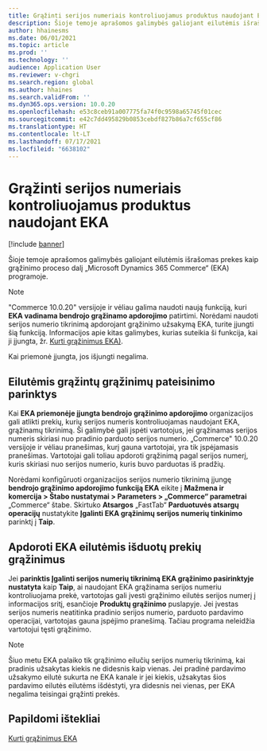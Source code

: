 ```yaml
---
title: Grąžinti serijos numeriais kontroliuojamus produktus naudojant EKA
description: Šioje temoje aprašomos galimybės galiojant eilutėmis išrašomas prekes kaip grąžinimo proceso dalį „Microsoft Dynamics 365 Commerce“ (EKA) programoje.
author: hhainesms
ms.date: 06/01/2021
ms.topic: article
ms.prod: ''
ms.technology: ''
audience: Application User
ms.reviewer: v-chgri
ms.search.region: global
ms.author: hhaines
ms.search.validFrom: ''
ms.dyn365.ops.version: 10.0.20
ms.openlocfilehash: e53c8ceb91a007775fa74f0c9598a65745f01cec
ms.sourcegitcommit: e42c7dd495829b0853cebdf827b86a7cf655cf86
ms.translationtype: HT
ms.contentlocale: lt-LT
ms.lasthandoff: 07/17/2021
ms.locfileid: "6638102"
---
```

# <a name="return-serial-numbercontrolled-products-in-pos"></a>Grąžinti serijos numeriais kontroliuojamus produktus naudojant EKA

[!include [banner](includes/banner.md)]

Šioje temoje aprašomos galimybės galiojant eilutėmis išrašomas prekes kaip grąžinimo proceso dalį „Microsoft Dynamics 365 Commerce“ (EKA) programoje.

> [!NOTE]
> "Commerce 10.0.20" versijoje ir vėliau galima naudoti naują funkciją, kuri **EKA vadinama bendrojo grąžinamo apdorojimo** patirtimi. Norėdami naudoti serijos numerio tikrinimą apdorojant grąžinimo užsakymą EKA, turite įjungti šią funkciją. Informacijos apie kitas galimybes, kurias suteikia ši funkcija, kai ji įjungta, žr. [Kurti grąžinimus EKA)](POS-returns.md).
>
> Kai priemonė įjungta, jos išjungti negalima.

## <a name="options-for-validating-serialized-returns"></a>Eilutėmis grąžintų grąžinimų pateisinimo parinktys

Kai **EKA priemonėje įjungta bendrojo grąžinimo apdorojimo** organizacijos gali atlikti prekių, kurių serijos numeris kontroliuojamas naudojant EKA, grąžinamų tikrinimą. Ši galimybė gali įspėti vartotojus, jei grąžinamas serijos numeris skiriasi nuo pradinio parduoto serijos numerio. „Commerce" 10.0.20 versijoje ir vėliau pranešimas, kurį gauna vartotojai, yra tik įspėjamasis pranešimas. Vartotojai gali toliau apdoroti grąžinimą pagal serijos numerį, kuris skiriasi nuo serijos numerio, kuris buvo parduotas iš pradžių.

Norėdami konfigūruoti organizacijos serijos numerio tikrinimą įjungę **bendrojo grąžinimo apdorojimo funkciją EKA** eikite į **Mažmena ir komercija \> Štabo nustatymai \> Parameters \> „Commerce“ parametrai** „Commerce“ štabe. Skirtuko **Atsargos** „FastTab“ **Parduotuvės atsargų operacijų** nustatykite **Įgalinti EKA grąžinimų serijos numerių tinkinimo** parinktį į **Taip**.

## <a name="process-returns-for-serialized-items-in-pos"></a>Apdoroti EKA eilutėmis išduotų prekių grąžinimus

Jei **parinktis Įgalinti serijos numerių tikrinimą EKA grąžinimo pasirinktyje nustatyta** kaip **Taip**, ai naudojant EKA grąžinama serijos numeriu kontroliuojama prekė, vartotojas gali įvesti grąžinimo eilutės serijos numerį į informacijos sritį, esančioje **Produktų grąžinimo** puslapyje. Jei įvestas serijos numeris neatitinka pradinio serijos numerio, parduoto pardavimo operacijai, vartotojas gauna įspėjimo pranešimą. Tačiau programa neleidžia vartotojui tęsti grąžinimo.

> [!NOTE]
> Šiuo metu EKA palaiko tik grąžinimo eilučių serijos numerių tikrinimą, kai pradinis užsakytas kiekis ne didesnis kaip vienas. Jei pradinė pardavimo užsakymo eilutė sukurta ne EKA kanale ir jei kiekis, užsakytas šios pardavimo eilutės eilutėms išdėstyti, yra didesnis nei vienas, per EKA negalima teisingai grąžinti prekės.

## <a name="additional-resources"></a>Papildomi ištekliai

[Kurti grąžinimus EKA](POS-returns.md)
